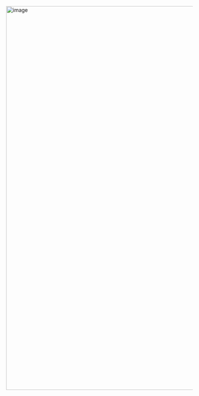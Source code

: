 <img width="1036" alt="image" src="https://github.com/user-attachments/assets/78ddc531-70cd-4952-9be6-5c8e4a0402f2" />
